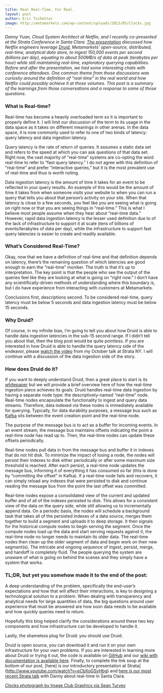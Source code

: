 ```yaml
---
title: Real Real-Time. For Real.
layout: post
author: Eric Tschetter
image: http://metamarkets.com/wp-content/uploads/2013/05/Clocks.jpg
---
```


_Danny Yuan, Cloud System Architect at Netflix, and I recently co-presented at
the Strata Conference in Santa Clara. [The
presentation](http://www.youtube.com/watch?v=Dlqj34l2upk) discussed how Netflix
engineers leverage [Druid](http://metamarkets.com/product/technology/),
Metamarkets’ open-source, distributed, real-time, analytical data store, to
ingest 150,000 events per second (billions per day), equating to about 500MB/s
of data at peak (terabytes per hour) while still maintaining real-time,
exploratory querying capabilities. Before and after the presentation, we had
some interesting chats with conference attendees. One common theme from those
discussions was curiosity around the definition of “real-time” in the real
world and how Netflix could possibly achieve it at those volumes. This post is
a summary of the learnings from those conversations and a response to some of
those questions._

### What is Real-time?

Real-time has become a heavily overloaded term so it is important to properly
define it. I will limit our discussion of the term to its usage in the data
space as it takes on different meanings in other arenas. In the data space, it
is now commonly used to refer to one of two kinds of latency: query latency and
data ingestion latency.

Query latency is the rate of return of queries. It assumes a static data set
and refers to the speed at which you can ask questions of that data set. Right
now, the vast majority of “real-time” systems are co-opting the word real-time
to refer to “fast query latency.” I do not agree with this definition of
“real-time” and prefer “interactive queries,” but it is the most prevalent use
of real-time and thus is worth noting.

Data ingestion latency is the amount of time it takes for an event to be
reflected in your query results. An example of this would be the amount of time
it takes from when someone visits your website to when you can run a query that
tells you about that person’s activity on your site. When that latency is close
to a few seconds, you feel like you are seeing what is going on right now or
that you are seeing things in “real-time.” This is what I believe most people
assume when they hear about “real-time data.” However, rapid data ingestion
latency is the lesser used definition due to of the lack of infrastructure to
support it at scale (tens of billions of events/terabytes of data per day),
while the infrastructure to support fast query latencies is easier to create
and readily available.

### What’s Considered Real-Time?

Okay, now that we have a definition of real-time and that definition depends on
latency, there’s the remaining question of which latencies are good enough to
earn the “real-time” moniker. The truth is that it’s up to interpretation. The
key point is that the people who see the output of the queries feel like they
are looking at what is going on “right now.” I don’t have any
scientifically-driven methods of understanding where this boundary is, but I do
have experience from interacting with customers at Metamarkets.

Conclusions first, descriptions second. To be considered real-time, query
latency must be below 5 seconds and data ingestion latency must be below 15
seconds.

### Why Druid?

Of course, in my infinite bias, I’m going to tell you about how Druid is able
to handle data ingestion latencies in the sub-15 second range. If I didn’t tell
you about that, then the blog post would be quite pointless. If you are
interested in how Druid is able to handle the query latency side of the
endeavor, please [watch the video](http://www.youtube.com/watch?v=eCbXoGSyHbg)
from my October talk at Strata NY. I will continue with a discussion of the
data ingestion side of the story.

### How does Druid do it?

If you want to deeply understand Druid, then a great place to start is its
[whitepaper](http://static.druid.io/docs/druid.pdf)
but we will provide a brief overview here of how the real-time ingestion piece
achieves its goals. Druid handles real-time data ingestion by having a separate
node type: the descriptively-named “real-time” node. Real-time nodes
encapsulate the functionality to ingest and query data streams. Therefore, data
indexed via these nodes is immediately available for querying. Typically, for
data durability purposes, a message bus such as
[Kafka](http://kafka.apache.org/) sits between the event creation point and the
real-time node.

The purpose of the message bus is to act as a buffer for incoming events. In an
event stream, the message bus maintains offsets indicating the point a
real-time node has read up to. Then, the real-time nodes can update these
offsets periodically.

Real-time nodes pull data in from the message bus and buffer it in indexes that
do not hit disk. To minimize the impact of losing a node, the nodes will
persist their indexes to disk either periodically or after some maximum size
threshold is reached. After each persist, a real-time node updates the message
bus, informing it of everything it has consumed so far (this is done by
“committing the offset” in Kafka). If a real-time node fails and recovers, it
can simply reload any indexes that were persisted to disk and continue reading
the message bus from the point the last offset was committed.

Real-time nodes expose a consolidated view of the current and updated buffer
and of all of the indexes persisted to disk. This allows for a consistent view
of the data on the query side, while still allowing us to incrementally append
data. On a periodic basis, the nodes will schedule a background task that takes
all of the persisted indexes of a data source, merges them together to build a
segment and uploads it to deep storage. It then signals for the historical
compute nodes to begin serving the segment. Once the compute nodes load up the
data and start serving requests against it, the real-time node no longer needs
to maintain its older data. The real-time nodes then clean up the older segment
of data and begin work on their new segment(s). The intricate and ongoing
sequence of ingest, persist, merge, and handoff is completely fluid. The people
querying the system are unaware of what is going on behind the scenes and they
simply have a system that works.

### TL;DR, but yet you somehow made it to the end of the post:

A deep understanding of the problem, specifically the end-user’s expectations
and how that will affect their interactions, is key to designing a
technological solution to a problem. When dealing with transparency and
analytical needs for large quantities of data, the big questions around user
experience that must be answered are how soon data needs to be available and
how quickly queries need to return.

Hopefully this blog helped clarify the considerations around these two key
components and how infrastructure can be developed to handle it.

Lastly, the shameless plug for Druid: you should use Druid.

Druid is open source, you can download it and run it on your own infrastructure
for your own problems. If you are interested in learning more about Druid or
trying it out, the code is available on
[GitHub](https://github.com/metamx/druid) and our [wiki with documentation is
available here](https://github.com/metamx/druid/wiki). Finally, to complete
the link soup at the bottom of our post,
[here] is our introductory
presentation at Strata](http://www.youtube.com/watch?v=eCbXoGSyHbg) and [here
is our most recent Strata talk](http://www.youtube.com/watch?v=Dlqj34l2upk) with Danny about real-time in Santa Clara.

[Clocks photograph by Image Club Graphics via Sean
Turvey](http://www.flickr.com/photos/74586726@N00/4176786834/)
